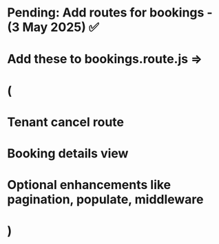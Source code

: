 # Pending: Add routes for bookings - (3 May 2025) ✅

# Add these to bookings.route.js =>
# (
# Tenant cancel route
# Booking details view
# Optional enhancements like pagination, populate, middleware
# )
